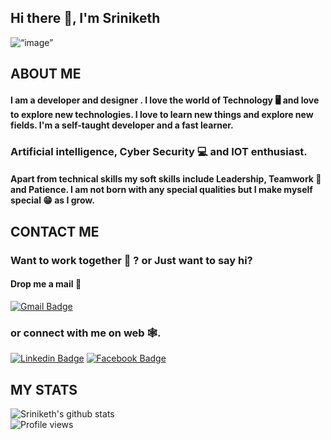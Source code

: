 
## Hi there 👋, I'm Sriniketh

<img align=“center” src="https://i.postimg.cc/Bbmg0Csx/github.png" alt=“image” width=“100%”/>

## ABOUT ME 

#### I am a developer and designer . I love the world of Technology 🖥 and love to explore new technologies. I love to learn new things and explore new fields. I'm a self-taught developer and a fast learner.

### Artificial intelligence, Cyber Security 💻 and IOT enthusiast.

#### Apart from technical skills my soft skills include Leadership, Teamwork 🤝 and Patience. I am not born with any special qualities but I make myself special 😁 as I grow.

## CONTACT ME

### Want to work together 🤝 ? or Just want to say hi? 

#### Drop me a mail 📩 
[![Gmail Badge](https://img.shields.io/badge/-sriniketh28@gmail.com-c14438?style=flat-square&logo=Gmail&logoColor=white&link=mailto:sriniketh@gmail.com)](mailto:sriniketh28@gmail.com) 
### or connect with me on web 🕸.
[![Linkedin Badge](https://img.shields.io/badge/SrinikethMuppaneni-blue?style=flat-square&logo=Linkedin&logoColor=white&link=https://www.linkedin.com/in/sriniketh-muppaneni-8b0b3417b/)](https://www.linkedin.com/in/sriniketh-muppaneni-8b0b3417b/)
[![Facebook Badge](https://img.shields.io/badge/SriNiketh-3A549E?style=flat-square&logo=Facebook&logoColor=white&link=https://www.facebook.com/sriniketh28/)](https://www.facebook.com/sriniketh28/)

## MY STATS

![Sriniketh's github stats](https://github-readme-stats.vercel.app/api?username=sriniketh28&show_icons=true&theme=highcontrast)
<br>
![Profile views](https://gpvc.arturio.dev/sriniketh28)
